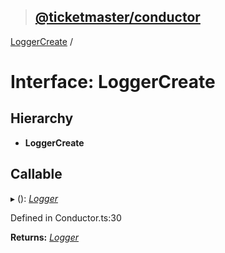 > ## [@ticketmaster/conductor](../README.md)

[LoggerCreate](loggercreate.md) /

# Interface: LoggerCreate

## Hierarchy

* **LoggerCreate**

## Callable

▸ (): *[Logger](logger.md)*

Defined in Conductor.ts:30

**Returns:** *[Logger](logger.md)*